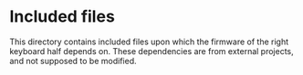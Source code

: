 # Included files

This directory contains included files upon which the firmware of the right keyboard half depends on. These dependencies are from external projects, and not supposed to be modified.
